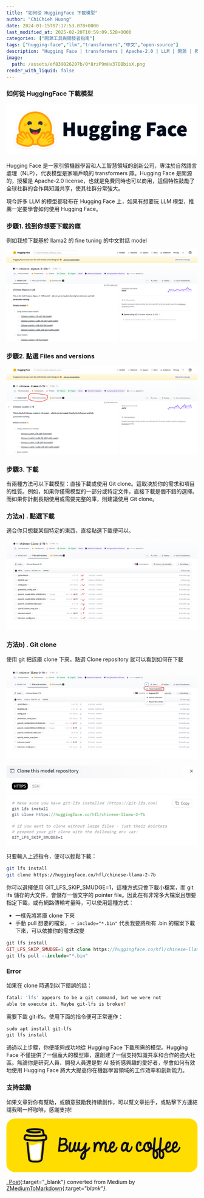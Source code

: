 ```yaml
---
title: "如何從 HuggingFace 下載模型"
author: "ChiChieh Huang"
date: 2024-01-15T07:17:53.078+0000
last_modified_at: 2025-02-20T10:59:09.528+0000
categories: ["開源工具與開發者指南"]
tags: ["hugging-face","llm","transformers","中文","open-source"]
description: "Hugging Face | transformers | Apache-2.0 | LLM | 開源 | 教學"
image:
  path: /assets/ef839026207b/0*8rzP9mHv37OBbisX.png
render_with_liquid: false
---
```


### 如何從 HuggingFace 下載模型


![](/assets/ef839026207b/0*8rzP9mHv37OBbisX.png)


Hugging Face 是一家引領機器學習和人工智慧領域的創新公司，專注於自然語言處理（NLP），代表模型是家喻戶曉的 transformers 庫。Hugging Face 是開源的，授權是 Apache\-2\.0 license，也就是免費同時也可以商用，這個特性鼓勵了全球社群的合作與知識共享，使其社群分常強大。

現今許多 LLM 的模型都發布在 Hugging Face 上，如果有想要玩 LLM 模型，推薦一定要學會如何使用 Hugging Face。
### 步驟1\. 找到你想要下載的庫

例如我想下載基於 llama2 的 fine tuning 的中文對話 model


![](/assets/ef839026207b/1*HrrvMxiSfCQHwkxV5Y0ZcQ.png)

### 步驟2\. 點選 Files and versions


![](/assets/ef839026207b/1*B-GSbPKKadvmoPeF4VrNDg.png)

### 步驟3\. 下載

有兩種方法可以下載模型：直接下載或使用 Git clone。這取決於你的需求和項目的性質。例如，如果你僅需模型的一部分或特定文件，直接下載是個不錯的選擇。而如果你計劃長期使用或需要完整的庫，則建議使用 Git clone。
### 方法a\) \. 點選下載

適合你只想載某個特定的東西，直接點選下載便可以。


![](/assets/ef839026207b/1*B9aDz_fjyK0mLV3aO-ptOw.png)

### 方法b\) \. Git clone

使用 git 把該庫 clone 下來，點選 Clone repository 就可以看到如何在下載


![](/assets/ef839026207b/1*TM-IiaqFjScC5H1Guui_xg.png)



![](/assets/ef839026207b/1*z0m07qkkojzt8apK-5262Q.png)


只要輸入上述指令，便可以輕鬆下載：
```bash
git lfs install
git clone https://huggingface.co/hfl/chinese-llama-2-7b
```

你可以選擇使用 GIT\_LFS\_SKIP\_SMUDGE=1，這種方式只會下載小檔案，而 git lfs 儲存的大文件，會儲存一個文字的 pointer file。因此在有非常多大檔案且想要指定下載，或有網路傳輸考量時，可以使用這種方式：
- 一樣先將將庫 clone 下來
- 手動 pull 想要的檔案， `— include="*.bin"` 代表我要將所有 \.bin 的檔案下載下來，可以依據你的需求改變

```php
git lfs install
GIT_LFS_SKIP_SMUDGE=1 git clone https://huggingface.co/hfl/chinese-llama-2-7b
git lfs pull --include="*.bin"
```
### Error

如果在 clone 時遇到以下錯誤的話：
```bash
fatal: 'lfs' appears to be a git command, but we were not
able to execute it. Maybe git-lfs is broken?
```

需要下載 git\-lfs，使用下面的指令便可正常運作：
```typescript
sudo apt install git-lfs
git lfs install
```

通過以上步驟，你便能夠成功地從 Hugging Face 下載所需的模型。Hugging Face 不僅提供了一個龐大的模型庫，還創建了一個支持知識共享和合作的強大社區。無論你是研究人員、開發人員還是對 AI 技術感興趣的愛好者，學會如何有效地使用 Hugging Face 將大大提高你在機器學習領域的工作效率和創新能力。
### 支持鼓勵

如果文章對你有幫助，或願意鼓勵我持續創作，可以幫文章拍手，或點擊下方連結請我喝一杯咖啡，感謝支持\!


![](/assets/ef839026207b/1*QCQqlZr6doDP-cszzpaSpw.png)




_[Post](https://medium.com/@cch.chichieh/%E5%A6%82%E4%BD%95%E5%BE%9E-huggingface-%E4%B8%8B%E8%BC%89%E6%A8%A1%E5%9E%8B-ef839026207b){:target="_blank"} converted from Medium by [ZMediumToMarkdown](https://github.com/ZhgChgLi/ZMediumToMarkdown){:target="_blank"}._
